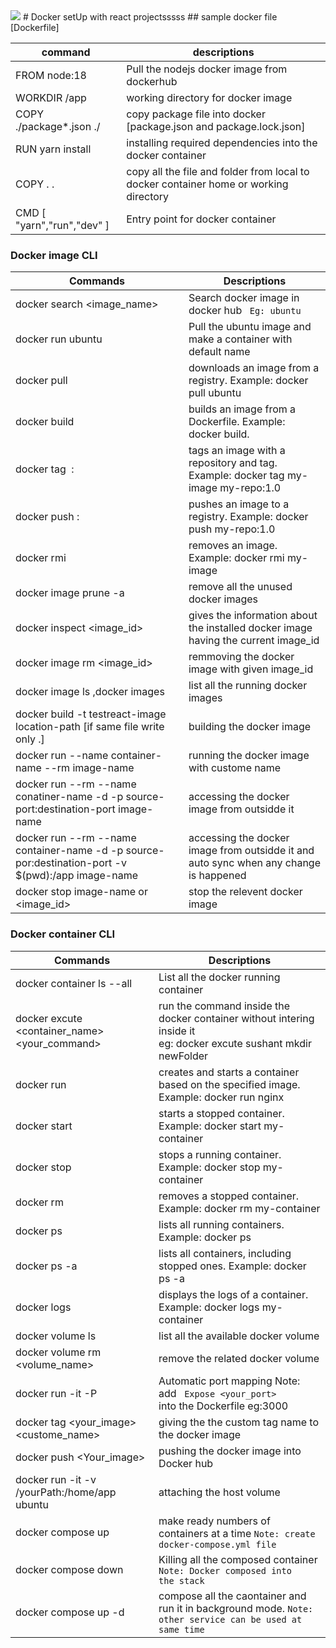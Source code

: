 <img src="https://profile-counter.glitch.me/NamelesssNerd/count.svg" />
# Docker setUp with react projectsssss
## sample docker file [Dockerfile]

command | descriptions
--- | ---
FROM node:18 | Pull the nodejs docker image from dockerhub
WORKDIR /app  | working directory for docker image
COPY ./package*.json ./ | copy package file into docker [package.json and package.lock.json]
RUN yarn install | installing required dependencies into the docker container
COPY . .  | copy all the file and folder from local to docker container home or working directory
CMD [ "yarn","run","dev" ]  | Entry point for docker container 


### Docker image CLI
Commands | Descriptions 
--- | ---
docker search <image_name> | Search docker image in docker hub <code> Eg: ubuntu </code>
docker run ubuntu | Pull the ubuntu image and make a container with default name
docker pull <image> | downloads an image from a registry. Example: docker pull ubuntu
docker build <path> | builds an image from a Dockerfile. Example: docker build.
docker tag <image> <repository>:<tag> | tags an image with a repository and tag. Example: docker tag my-image my-repo:1.0
docker push <repository>:<tag> | pushes an image to a registry. Example: docker push my-repo:1.0
docker rmi <image> | removes an image. Example: docker rmi my-image
docker image prune -a | remove all the unused docker images
docker inspect <image_id> | gives the information about the installed docker image having the current image_id
docker image rm <image_id> | remmoving the docker image with given image_id
docker image ls ,docker images | list all the running docker images
docker build -t testreact-image location-path  [if same file write only .] | building the docker image
docker run --name  container-name --rm image-name | running the docker image with custome name
docker run --rm --name conatiner-name -d -p source-port:destination-port image-name | accessing the docker image from outsidde it
docker run --rm --name container-name -d -p source-por:destination-port -v $(pwd):/app image-name |  accessing the docker image from outsidde it and auto sync when any change is happened
docker stop image-name or <image_id> | stop the relevent docker image



### Docker container CLI
Commands | Descriptions 
--- | ---
docker container ls --all | List all the docker running container
docker excute <container_name> <your_command> | run the command inside the docker container without intering inside it<br>eg: docker excute sushant mkdir newFolder
docker run <image> | creates and starts a container based on the specified image. Example: docker run nginx
docker start <container> | starts a stopped container. Example: docker start my-container
docker stop <container> | stops a running container. Example: docker stop my-container
docker rm <container> |  removes a stopped container. Example: docker rm my-container 
docker ps | lists all running containers. Example: docker ps
docker ps -a | lists all containers, including stopped ones. Example: docker ps -a
docker logs <container> | displays the logs of a container. Example: docker logs my-container
docker volume ls | list all the available docker volume
docker volume rm <volume_name> | remove the related docker volume
docker run -it -P <Image> | Automatic port mapping Note: add <code> Expose <your_port> </code> into the Dockerfile eg:3000
docker tag <your_image> <custome_name> | giving the the custom tag name to the docker image
docker push <Your_image> | pushing the docker image into Docker hub
docker run -it -v /yourPath:/home/app ubuntu | attaching the host volume
docker compose up | make ready numbers of containers at a time <code>Note: create docker-compose.yml file</code>
docker compose down | Killing all the composed container <code>Note: Docker composed into the stack </code>
docker compose up -d | compose all the caontainer and run it in background mode. <code>Note: other service can be used at same time</code>








